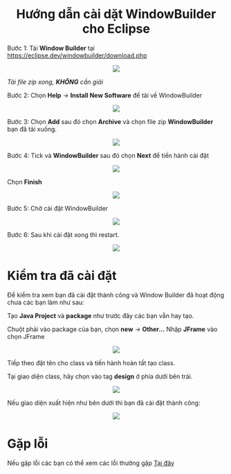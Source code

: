 <div align="center">

# Hướng dẫn cài dặt WindowBuilder cho Eclipse

</div>

Bước 1: Tải **Window Builder** tại https://eclipse.dev/windowbuilder/download.php

<div align="center"><img src="./assets/WindowBuilder/WindowBuilder11.png"></div>

*Tải file zip xong, **KHÔNG** cần giải*

Bước 2: Chọn **Help** -> **Install New Software** để tải về WindowBuilder

<div align="center"><img src="./assets/WindowBuilder/WindowBuilder1.png"></div>

Bước 3: Chọn **Add** sau đó chọn **Archive** và chọn file zip **WindowBuilder** bạn đã tải xuống.
<div align="center"><img src="./assets/WindowBuilder/WindowBuilder2.png"></div>

Bước 4: Tick và **WindowBuilder** sau đó chọn **Next** để tiến hành cài đặt

<div align="center"><img src="./assets/WindowBuilder/WindowBuilder3.png"></div>

Chọn **Finish**
<div align="center"><img src="./assets/WindowBuilder/WindowBuilder4.png"></div>

Bước 5: Chờ cài đặt WindowBuilder

<div align="center"><img src="./assets/WindowBuilder/WindowBuilder5.png"></div>

Bước 6: Sau khi cài đặt xong thì restart.
<div align="center"><img src="./assets/WindowBuilder/WindowBuilder6.png"></div>

# Kiểm tra đã cài đặt

Để kiểm tra xem bạn đã cài đặt thành công và Window Builder đã hoạt động chưa các bạn làm như sau:

Tạo **Java Project** và **package** như trước đây các bạn vẫn hay tạo.

Chuột phải vào package của bạn, chọn **new** -> **Other...**
Nhập **JFrame** vào chọn JFrame

<div align="center"><img src="./assets/WindowBuilder/WindowBuilder10.png"></div>

Tiếp theo đặt tên cho class và tiến hành hoàn tất tạo class.

Tại giao diện class, hãy chọn vào tag **design** ở phía dưới bên trái.

<div align="center"><img src="./assets/WindowBuilder/WindowBuilder12.png"></div>

Nếu giao diện xuất hiện như bên dưới thì bạn đã cài đặt thành công:

<div align="center"><img src="./assets/WindowBuilder/WindowBuilder13.png"></div>

# Gặp lỗi

Nếu gặp lỗi các bạn có thể xem các lỗi thường gặp [Tại đây](./bugs.md#4-lỗi-khi-cài-đặt-window-builder)